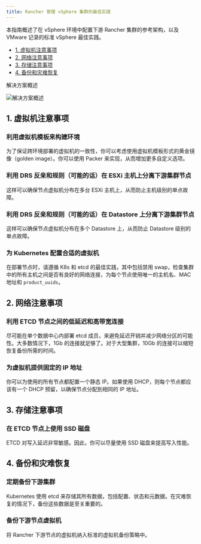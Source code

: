 ```yaml
---
title: Rancher 管理 vSphere 集群的最佳实践
---
```


本指南概述了在 vSphere 环境中配置下游 Rancher 集群的参考架构，以及 VMware 记录的标准 vSphere 最佳实践。

- [1. 虚拟机注意事项](#1-虚拟机注意事项)
- [2. 网络注意事项](#2-网络注意事项)
- [3. 存储注意事项](#3-存储注意事项)
- [4. 备份和灾难恢复](#4-备份和灾难恢复)

<figcaption>解决方案概述</figcaption>

![解决方案概述](/img/solution_overview.drawio.svg)

## 1. 虚拟机注意事项

### 利用虚拟机模板来构建环境

为了保证跨环境部署的虚拟机的一致性，你可以考虑使用虚拟机模板形式的黄金镜像（golden image）。你可以使用 Packer 来实现，从而增加更多自定义选项。

### 利用 DRS 反亲和规则（可能的话）在 ESXi 主机上分离下游集群节点

这样可以确保节点虚拟机分布在多台 ESXi 主机上，从而防止主机级别的单点故障。

### 利用 DRS 反亲和规则（可能的话）在 Datastore 上分离下游集群节点

这样可以确保节点虚拟机分布在多个 Datastore 上，从而防止 Datastore 级别的单点故障。

### 为 Kubernetes 配置合适的虚拟机

在部署节点时，请遵循 K8s 和 etcd 的最佳实践，其中包括禁用 swap，检查集群中的所有主机之间是否有良好的网络连接，为每个节点使用唯一的主机名、MAC 地址和 `product_uuids`。

## 2. 网络注意事项

### 利用 ETCD 节点之间的低延迟和高带宽连接

尽可能在单个数据中心内部署 etcd 成员，来避免延迟开销并减少网络分区的可能性。大多数情况下，1Gb 的连接就足够了。对于大型集群，10Gb 的连接可以缩短恢复备份所需的时间。

### 为虚拟机提供固定的 IP 地址

你可以为使用的所有节点都配置一个静态 IP。如果使用 DHCP，则每个节点都应该有一个 DHCP 预留，以确保节点分配到相同的 IP 地址。

## 3. 存储注意事项

### 在 ETCD 节点上使用 SSD 磁盘

ETCD 对写入延迟非常敏感。因此，你可以尽量使用 SSD 磁盘来提高写入性能。

## 4. 备份和灾难恢复

### 定期备份下游集群

Kubernetes 使用 etcd 来存储其所有数据，包括配置、状态和元数据。在灾难恢复的情况下，备份这些数据是至关重要的。

### 备份下游节点虚拟机

将 Rancher 下游节点的虚拟机纳入标准的虚拟机备份策略中。
